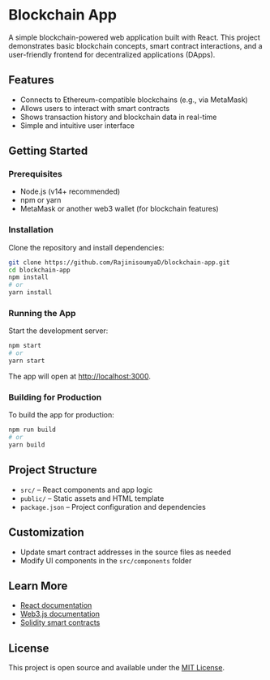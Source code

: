 # Blockchain App

A simple blockchain-powered web application built with React. This project demonstrates basic blockchain concepts, smart contract interactions, and a user-friendly frontend for decentralized applications (DApps).

## Features

- Connects to Ethereum-compatible blockchains (e.g., via MetaMask)
- Allows users to interact with smart contracts
- Shows transaction history and blockchain data in real-time
- Simple and intuitive user interface

## Getting Started

### Prerequisites

- Node.js (v14+ recommended)
- npm or yarn
- MetaMask or another web3 wallet (for blockchain features)

### Installation

Clone the repository and install dependencies:

```bash
git clone https://github.com/RajinisoumyaD/blockchain-app.git
cd blockchain-app
npm install
# or
yarn install
```

### Running the App

Start the development server:

```bash
npm start
# or
yarn start
```

The app will open at [http://localhost:3000](http://localhost:3000).

### Building for Production

To build the app for production:

```bash
npm run build
# or
yarn build
```

## Project Structure

- `src/` – React components and app logic
- `public/` – Static assets and HTML template
- `package.json` – Project configuration and dependencies

## Customization

- Update smart contract addresses in the source files as needed
- Modify UI components in the `src/components` folder

## Learn More

- [React documentation](https://reactjs.org/)
- [Web3.js documentation](https://web3js.readthedocs.io/)
- [Solidity smart contracts](https://soliditylang.org/)

## License

This project is open source and available under the [MIT License](LICENSE).
